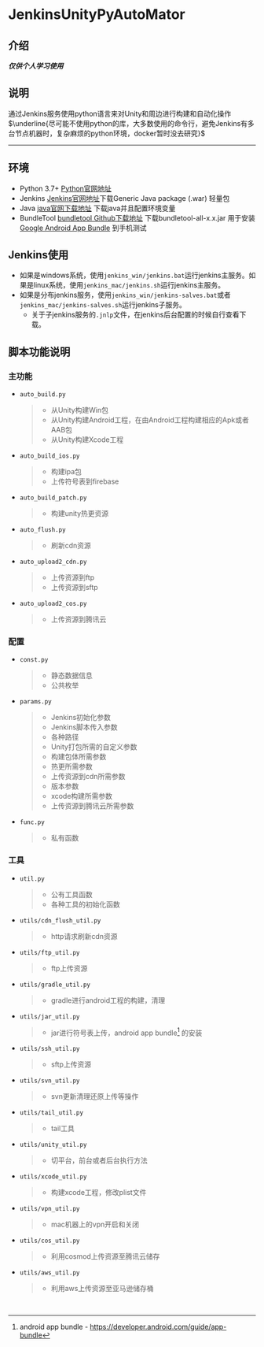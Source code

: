 # JenkinsUnityPyAutoMator
## 介绍
***仅供个人学习使用***
## 说明
通过Jenkins服务使用python语言来对Unity和周边进行构建和自动化操作
$\underline{尽可能不使用python的库，大多数使用的命令行，避免Jenkins有多台节点机器时，复杂麻烦的python环境，docker暂时没去研究}$
- - -
## 环境
+ Python 3.7+ [Python官网地址](https://www.python.org/)
+ Jenkins [Jenkins官网地址](https://www.jenkins.io/)下载Generic Java package (.war) 轻量包
+ Java [java官网下载地址](https://www.oracle.com/java/technologies/downloads/) 下载java并且配置环境变量
+ BundleTool [bundletool Github下载地址](https://github.com/google/bundletool/releases) 下载bundletool-all-x.x.jar 用于安装 [Google Android App Bundle](https://developer.android.com/guide/app-bundle) 到手机测试
## Jenkins使用
+ 如果是windows系统，使用`jenkins_win/jenkins.bat`运行jenkins主服务。如果是linux系统，使用`jenkins_mac/jenkins.sh`运行jenkins主服务。
+ 如果是分布jenkins服务，使用`jenkins_win/jenkins-salves.bat`或者`jenkins_mac/jenkins-salves.sh`运行jenkins子服务。
    - 关于子jenkins服务的`.jnlp`文件，在jenkins后台配置的时候自行查看下载。
## 脚本功能说明
### 主功能
+ `auto_build.py`
    >- 从Unity构建Win包
    >- 从Unity构建Android工程，在由Android工程构建相应的Apk或者AAB包
    >- 从Unity构建Xcode工程

+ `auto_build_ios.py`
    >- 构建ipa包
    >- 上传符号表到firebase

+ `auto_build_patch.py`
    >- 构建unity热更资源

+ `auto_flush.py`
    >- 刷新cdn资源

+ `auto_upload2_cdn.py`
    >- 上传资源到ftp
    >- 上传资源到sftp

+ `auto_upload2_cos.py`
    >- 上传资源到腾讯云

### 配置
+ `const.py`
    >- 静态数据信息
    >- 公共枚举

+ `params.py`
    >- Jenkins初始化参数
    >- Jenkins脚本传入参数
    >- 各种路径
    >- Unity打包所需的自定义参数
    >- 构建包体所需参数
    >- 热更所需参数
    >- 上传资源到cdn所需参数
    >- 版本参数
    >- xcode构建所需参数
    >- 上传资源到腾讯云所需参数

+ `func.py`
    >- 私有函数

### 工具
+ `util.py`
    >- 公有工具函数
    >- 各种工具的初始化函数
+ `utils/cdn_flush_util.py`
    >- http请求刷新cdn资源
+ `utils/ftp_util.py`
    >- ftp上传资源
+ `utils/gradle_util.py`
    >- gradle进行android工程的构建，清理
+ `utils/jar_util.py`
    >- jar进行符号表上传，android app bundle[^aab] 的安装
+ `utils/ssh_util.py`
    >- sftp上传资源
+ `utils/svn_util.py`
    >- svn更新清理还原上传等操作
+ `utils/tail_util.py`
    >- tail工具
+ `utils/unity_util.py`
    >- 切平台，前台或者后台执行方法
+ `utils/xcode_util.py`
    >- 构建xcode工程，修改plist文件
+ `utils/vpn_util.py`
    >- mac机器上的vpn开启和关闭
+ `utils/cos_util.py`
    >- 利用cosmod上传资源至腾讯云储存
+ `utils/aws_util.py`
    >- 利用aws上传资源至亚马逊储存桶
<br>

[^aab]:android app bundle - <https://developer.android.com/guide/app-bundle>
